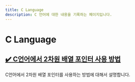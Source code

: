 ```yaml
---
title: C Language
description: C 언어에 대한 내용을 기록하는 페이지입니다.
---
```



C Language
===






[✔️ C언어에서 2차원 배열 포인터 사용 방법](001-2-dimension-array-pointer.html 'C언어에서 2차원 배열 포인터를 사용하는 방법에 대해서 설명합니다.')
---


C언어에서 2차원 배열 포인터를 사용하는 방법에 대해서 설명합니다.
